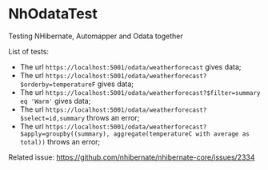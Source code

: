 # NhOdataTest

Testing NHibernate, Automapper and Odata together

List of tests:
- The url `https://localhost:5001/odata/weatherforecast` gives data;
- The url `https://localhost:5001/odata/weatherforecast?$orderby=temperatureF` gives data;
- The url `https://localhost:5001/odata/weatherforecast?$filter=summary eq 'Warm'` gives data;
- The url `https://localhost:5001/odata/weatherforecast?$select=id,summary` throws an error;
- The url `https://localhost:5001/odata/weatherforecast?$apply=groupby((summary), aggregate(temperatureC with average as total))` throws an error;

Related issue: https://github.com/nhibernate/nhibernate-core/issues/2334
